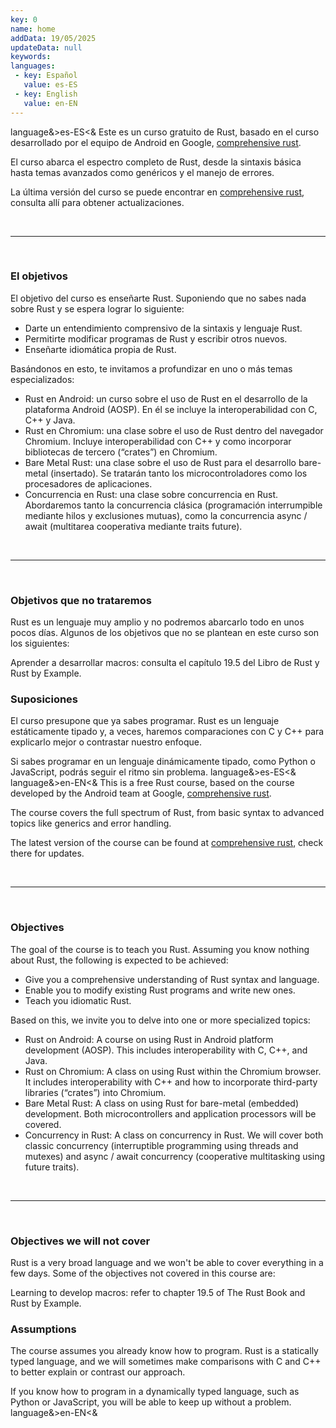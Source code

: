 ```yaml
---
key: 0
name: home
addData: 19/05/2025
updateData: null
keywords: 
languages:
 - key: Español
   value: es-ES
 - key: English
   value: en-EN
---
```

language&>es-ES<&
Este es un curso gratuito de Rust, basado en el curso desarrollado por el equipo de Android en Google, [comprehensive rust](https://google.github.io/comprehensive-rust/es/index.html).

El curso abarca el espectro completo de Rust, desde la sintaxis básica hasta temas avanzados como genéricos y el manejo de errores.

La última versión del curso se puede encontrar en [comprehensive rust](https://google.github.io/comprehensive-rust/es/index.html), consulta allí para obtener actualizaciones.

<br />
<hr />
<br />

### El objetivos

El objetivo del curso es enseñarte Rust. Suponiendo que no sabes nada sobre Rust y se espera lograr lo siguiente:
- Darte un entendimiento comprensivo de la sintaxis y lenguaje Rust.
- Permitirte modificar programas de Rust y escribir otros nuevos.
- Enseñarte idiomática propia de Rust.

Basándonos en esto, te invitamos a profundizar en uno o más temas especializados:

- Rust en Android: un curso sobre el uso de Rust en el desarrollo de la plataforma Android (AOSP). En él se incluye la interoperabilidad con C, C++ y Java.
- Rust en Chromium: una clase sobre el uso de Rust dentro del navegador Chromium. Incluye interoperabilidad con C++ y como incorporar bibliotecas de tercero (“crates”) en Chromium.
- Bare Metal Rust: una clase sobre el uso de Rust para el desarrollo bare-metal (insertado). Se tratarán tanto los microcontroladores como los procesadores de aplicaciones.
- Concurrencia en Rust: una clase sobre concurrencia en Rust. Abordaremos tanto la concurrencia clásica (programación interrumpible mediante hilos y exclusiones mutuas), como la concurrencia async / await (multitarea cooperativa mediante traits future).

<br />
<hr />
<br />

### Objetivos que no trataremos
Rust es un lenguaje muy amplio y no podremos abarcarlo todo en unos pocos días. Algunos de los objetivos que no se plantean en este curso son los siguientes:

Aprender a desarrollar macros: consulta el capítulo 19.5 del Libro de Rust y Rust by Example.

### Suposiciones
El curso presupone que ya sabes programar. Rust es un lenguaje estáticamente tipado y, a veces, haremos comparaciones con C y C++ para explicarlo mejor o contrastar nuestro enfoque.

Si sabes programar en un lenguaje dinámicamente tipado, como Python o JavaScript, podrás seguir el ritmo sin problema.
language&>es-ES<&
language&>en-EN<&
This is a free Rust course, based on the course developed by the Android team at Google, [comprehensive rust](https://google.github.io/comprehensive-rust/es/index.html).

The course covers the full spectrum of Rust, from basic syntax to advanced topics like generics and error handling.

The latest version of the course can be found at [comprehensive rust](https://google.github.io/comprehensive-rust/es/index.html), check there for updates.

<br />
<hr />
<br />

### Objectives

The goal of the course is to teach you Rust. Assuming you know nothing about Rust, the following is expected to be achieved:
- Give you a comprehensive understanding of Rust syntax and language.
- Enable you to modify existing Rust programs and write new ones.
- Teach you idiomatic Rust.

Based on this, we invite you to delve into one or more specialized topics:

- Rust on Android: A course on using Rust in Android platform development (AOSP). This includes interoperability with C, C++, and Java.
- Rust on Chromium: A class on using Rust within the Chromium browser. It includes interoperability with C++ and how to incorporate third-party libraries (“crates”) into Chromium.
- Bare Metal Rust: A class on using Rust for bare-metal (embedded) development. Both microcontrollers and application processors will be covered.
- Concurrency in Rust: A class on concurrency in Rust. We will cover both classic concurrency (interruptible programming using threads and mutexes) and async / await concurrency (cooperative multitasking using future traits).

<br />
<hr />
<br />

### Objectives we will not cover
Rust is a very broad language and we won't be able to cover everything in a few days. Some of the objectives not covered in this course are:

Learning to develop macros: refer to chapter 19.5 of The Rust Book and Rust by Example.

### Assumptions
The course assumes you already know how to program. Rust is a statically typed language, and we will sometimes make comparisons with C and C++ to better explain or contrast our approach.

If you know how to program in a dynamically typed language, such as Python or JavaScript, you will be able to keep up without a problem.
language&>en-EN<&